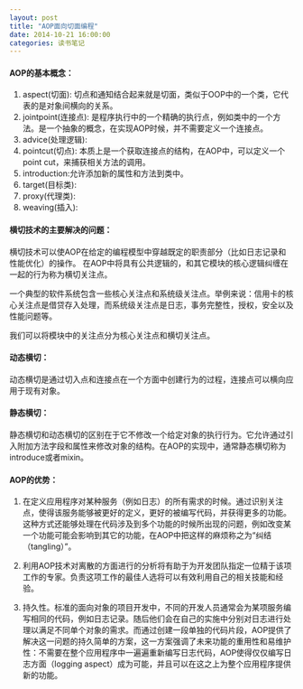 ```yaml
---
layout: post
title: "AOP面向切面编程"
date: 2014-10-21 16:00:00
categories: 读书笔记
---
```


#### AOP的基本概念：
1. aspect(切面): 切点和通知结合起来就是切面，类似于OOP中的一个类，它代表的是对象间横向的关系。
2. jointpoint(连接点): 是程序执行中的一个精确的执行点，例如类中的一个方法。是一个抽象的概念，在实现AOP时候，并不需要定义一个连接点。
3. advice(处理逻辑):
4. pointcut(切点): 本质上是一个获取连接点的结构，在AOP中，可以定义一个point cut，来捕获相关方法的调用。
5. introduction:允许添加新的属性和方法到类中。
6. target(目标类):
7. proxy(代理类):
8. weaving(插入):

#### 横切技术的主要解决的问题：
横切技术可以使AOP在给定的编程模型中穿越既定的职责部分（比如日志记录和性能优化）的操作。
在AOP中将具有公共逻辑的，和其它模块的核心逻辑纠缠在一起的行为称为横切关注点。

一个典型的软件系统包含一些核心关注点和系统级关注点。举例来说：信用卡的核心关注点是借贷存入处理，而系统级关注点是日志，事务完整性，授权，安全以及性能问题等。

我们可以将模块中的关注点分为核心关注点和横切关注点。

#### 动态横切：
动态横切是通过切入点和连接点在一个方面中创建行为的过程，连接点可以横向应用于现有对象。

#### 静态横切：
静态横切和动态横切的区别在于它不修改一个给定对象的执行行为。它允许通过引入附加方法字段和属性来修改对象的结构。在AOP的实现中，通常静态横切称为introduce或者mixin。

#### AOP的优势：
1. 在定义应用程序对某种服务（例如日志）的所有需求的时候。通过识别关注点，使得该服务能够被更好的定义，更好的被编写代码，并获得更多的功能。这种方式还能够处理在代码涉及到多个功能的时候所出现的问题，例如改变某一个功能可能会影响到其它的功能，在AOP中把这样的麻烦称之为“纠结（tangling）”。

2. 利用AOP技术对离散的方面进行的分析将有助于为开发团队指定一位精于该项工作的专家。负责这项工作的最佳人选将可以有效利用自己的相关技能和经验。

3. 持久性。标准的面向对象的项目开发中，不同的开发人员通常会为某项服务编写相同的代码，例如日志记录。随后他们会在自己的实施中分别对日志进行处理以满足不同单个对象的需求。而通过创建一段单独的代码片段，AOP提供了解决这一问题的持久简单的方案，这一方案强调了未来功能的重用性和易维护性：不需要在整个应用程序中一遍遍重新编写日志代码，AOP使得仅仅编写日志方面（logging aspect）成为可能，并且可以在这之上为整个应用程序提供新的功能。